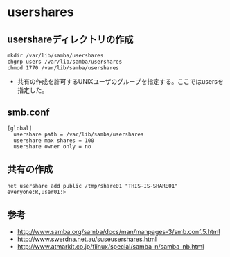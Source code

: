 ﻿# usershares

## usershareディレクトリの作成

```clike
mkdir /var/lib/samba/usershares
chgrp users /var/lib/samba/usershares
chmod 1770 /var/lib/samba/usershares
```

- 共有の作成を許可するUNIXユーザのグループを指定する。ここではusersを指定した。


## smb.conf

```clike
[global]
  usershare path = /var/lib/samba/usershares
  usershare max shares = 100
  usershare owner only = no
```

## 共有の作成

```clike
net usershare add public /tmp/share01 "THIS-IS-SHARE01" everyone:R,user01:F
```

## 参考

- http://www.samba.org/samba/docs/man/manpages-3/smb.conf.5.html
- http://www.swerdna.net.au/suseusershares.html
- http://www.atmarkit.co.jp/flinux/special/samba_n/samba_nb.html
